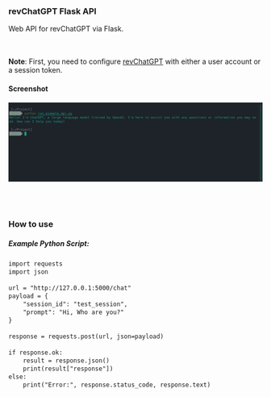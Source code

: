 ### revChatGPT Flask API
Web API for revChatGPT via Flask.
<br><br><br>

__Note__: First, you need to configure [revChatGPT](https://github.com/acheong08/ChatGPT) with either a user account or a session token.
<br>

#### Screenshot
![revChatGPT Flask API Screenshot](screenshot.png)

<br><br>
### How to use
##### Example Python Script:
```
import requests
import json

url = "http://127.0.0.1:5000/chat"
payload = {
    "session_id": "test_session",
    "prompt": "Hi, Who are you?"
}

response = requests.post(url, json=payload)

if response.ok:
    result = response.json()
    print(result["response"])
else:
    print("Error:", response.status_code, response.text)
```
